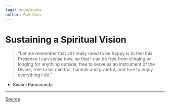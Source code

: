 ```yaml
---
tags: yoga/quote
author: Ram Dass
---
```


# Sustaining a Spiritual Vision

> “Let me remember that all I really need to be happy is to feel this Presence I can sense now, so that I can be free from clinging or longing for anything outside, free to serve as an instrument of the Divine, free to be mindful, humble and grateful, and free to enjoy everything I do.”

- Swami Ramananda

---

[Source](https://integralyogamagazine.org/sustaining-a-spiritual-vision)
